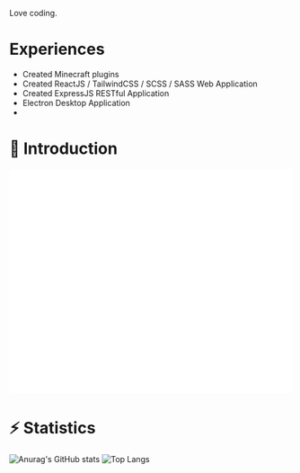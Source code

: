 
Love coding.

# Experiences
- Created Minecraft plugins
- Created ReactJS / TailwindCSS / SCSS / SASS Web Application
- Created ExpressJS RESTful Application
- Electron Desktop Application
- 
# 💬 Introduction 
![Metrics](/github-metrics.svg)

# ⚡ Statistics
![Anurag's GitHub stats](https://github-readme-stats.vercel.app/api?username=PlayerNguyen)
![Top Langs](https://github-readme-stats.vercel.app/api/top-langs/?username=PlayerNguyen&layout=compact)
<!--
**PlayerNguyen/PlayerNguyen** is a ✨ _special_ ✨ repository because its `README.md` (this file) appears on your GitHub profile.

Here are some ideas to get you started:

- 🔭 I’m currently working on ...
- 🌱 I’m currently learning ...
- 👯 I’m looking to collaborate on ...
- 🤔 I’m looking for help with ...
- 💬 Ask me about ...
- 📫 How to reach me: ...
- 😄 Pronouns: ...
- ⚡ Fun fact: ...
-->
